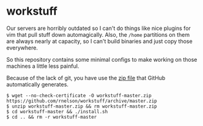 # workstuff

Our servers are horribly outdated so I can't do things like nice plugins 
for vim that pull stuff down automagically. Also, the `/home` partitions 
on them are always nearly at capacity, so I can't build binaries and 
just copy those everywhere.

So this repository contains some minimal configs to make working on those 
machines a little less painful.

Because of the lack of git, you have use the [zip file](https://github.com/rnelson/workstuff/archive/master.zip) 
that GitHub automatically generates.

```
$ wget --no-check-certificate -O workstuff-master.zip https://github.com/rnelson/workstuff/archive/master.zip
$ unzip workstuff-master.zip && rm workstuff-master.zip
$ cd workstuff-master && ./install.sh
$ cd .. && rm -r workstuff-master
```

